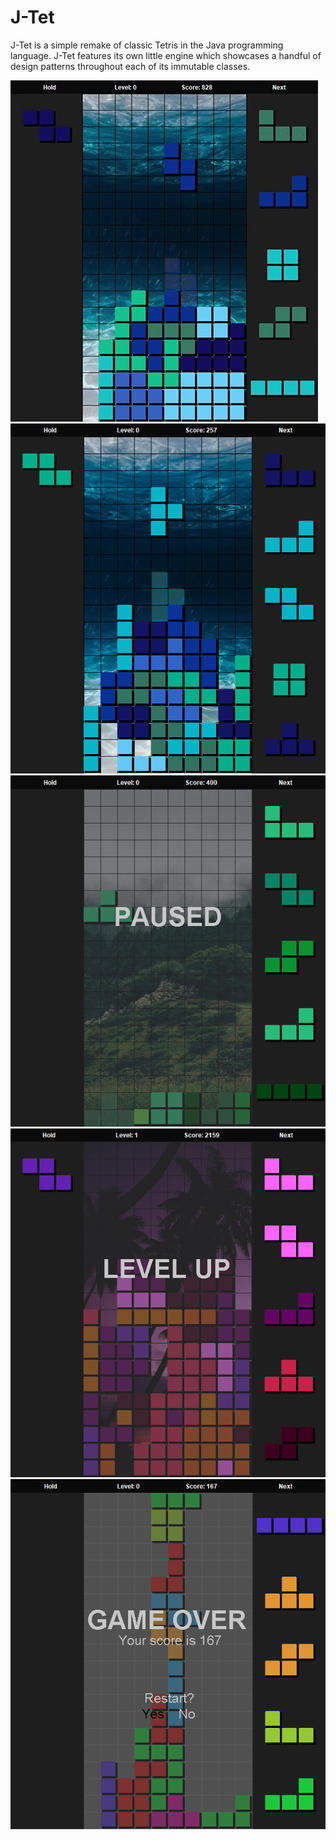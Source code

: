 # J-Tet

J-Tet is a simple remake of classic Tetris in the Java programming language.
J-Tet features its own little engine which showcases a handful of
design patterns throughout each of its immutable classes.

![JTET](/images/JTet.gif)
![RUNNING](/images/RUNNING.png)
![PAUSED](/images/PAUSED.png)
![LEVEL_UP](/images/LEVEL_UP.png)
![GAME_OVER](/images/GAME_OVER.png)
